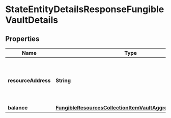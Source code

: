 

# StateEntityDetailsResponseFungibleVaultDetails


## Properties

| Name | Type | Description | Notes |
|------------ | ------------- | ------------- | -------------|
|**resourceAddress** | **String** | Bech32m-encoded human readable version of the address. |  |
|**balance** | [**FungibleResourcesCollectionItemVaultAggregatedVaultItem**](FungibleResourcesCollectionItemVaultAggregatedVaultItem.md) |  |  |



